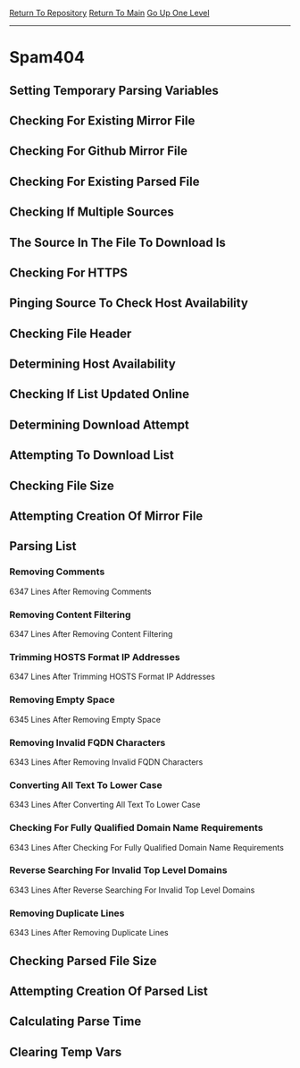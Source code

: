[Return To Repository](https://github.com/deathbybandaid/piholeparser/)
[Return To Main](https://github.com/deathbybandaid/piholeparser/blob/master/RecentRunLogs/Mainlog.md)
[Go Up One Level](https://github.com/deathbybandaid/piholeparser/blob/master/RecentRunLogs/TopLevelScripts/30-Processing-Blacklists.md)
____________________________________
# Spam404
## Setting Temporary Parsing Variables
## Checking For Existing Mirror File
## Checking For Github Mirror File
## Checking For Existing Parsed File
## Checking If Multiple Sources
## The Source In The File To Download Is
## Checking For HTTPS
## Pinging Source To Check Host Availability
## Checking File Header
## Determining Host Availability
## Checking If List Updated Online
## Determining Download Attempt
## Attempting To Download List
## Checking File Size
## Attempting Creation Of Mirror File
## Parsing List
### Removing Comments
6347 Lines After Removing Comments
### Removing Content Filtering
6347 Lines After Removing Content Filtering
### Trimming HOSTS Format IP Addresses
6347 Lines After Trimming HOSTS Format IP Addresses
### Removing Empty Space
6345 Lines After Removing Empty Space
### Removing Invalid FQDN Characters
6343 Lines After Removing Invalid FQDN Characters
### Converting All Text To Lower Case
6343 Lines After Converting All Text To Lower Case
### Checking For Fully Qualified Domain Name Requirements
6343 Lines After Checking For Fully Qualified Domain Name Requirements
### Reverse Searching For Invalid Top Level Domains
6343 Lines After Reverse Searching For Invalid Top Level Domains
### Removing Duplicate Lines
6343 Lines After Removing Duplicate Lines
## Checking Parsed File Size
## Attempting Creation Of Parsed List
## Calculating Parse Time
## Clearing Temp Vars
